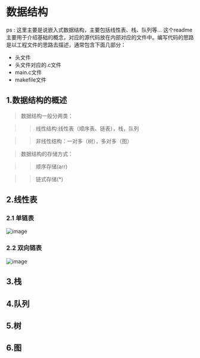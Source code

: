 # 数据结构
ps : 这里主要是说嵌入式数据结构，主要包括线性表、栈、队列等...
这个readme主要用于介绍基础的概念，对应的源代码放在内部对应的文件中。编写代码的思路是以工程文件的思路去描述，通常包含下面几部分：
* 头文件
* 头文件对应的.c文件
* main.c文件
* makefile文件
## 1.数据结构的概述
>数据结构一般分两类：

>>线性结构:线性表（顺序表、链表），栈，队列

>>非线性结构：一对多（树），多对多（图）


>数据结构的存储方式：

>>顺序存储(arr)

>>链式存储(*)

## 2.线性表
### 2.1 单链表
![image](https://github.com/1WMD1/data-structure/blob/master/png/simple_list.png)


### 2.2 双向链表
![image](https://github.com/1WMD1/data-structure/blob/master/png/double_list.png)

## 3.栈

## 4.队列

## 5.树

## 6.图

